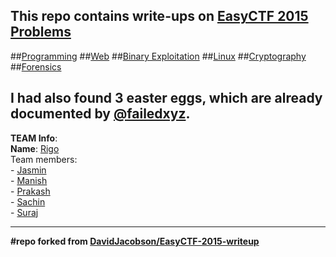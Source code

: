This repo contains write-ups on [EasyCTF 2015](//easyctf.com) [Problems](//easyctf.com/problems)
----------------------------------
##[Programming](programming.md)
##[Web](web.md)
##[Binary Exploitation](binary_exploitation.md)
##[Linux](linux.md)
##[Cryptography](crypto.md)
##[Forensics](forensics.md)

I had also found 3 easter eggs, which are already documented by [@failedxyz](https://twitter.com/failedxyz).
------

**TEAM Info**:<br/>
**Name**: [Rigo](//easyctf.com/team?Rigo)<br/>
Team members:<br/>
\-  [Jasmin](//twitter.com/jasmin_tweetz)<br/>
\-  [Manish](//twitter.com/CoolDangol)<br/>
\-  [Prakash](//twitter.com/1lastBr3ath)<br/>
\-  [Sachin](//twitter.com/sachinnthakuri)<br/>
\-  [Suraj](//twitter.com/dcsuraj3)
    
---------

**#repo forked from [DavidJacobson/EasyCTF-2015-writeup](DavidJacobson/EasyCTF-2015-writeup)**

